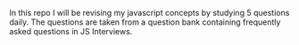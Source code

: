 In this repo I will be revising my javascript concepts by studying 5 questions daily.
The questions are taken from a question bank containing frequently asked questions in JS Interviews.
